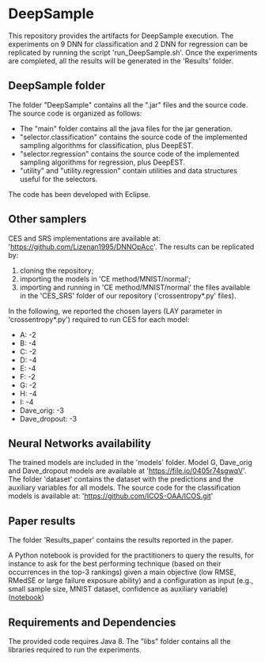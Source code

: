 # DeepSample

This repository provides the artifacts for DeepSample execution. 
The experiments on 9 DNN for classification and 2 DNN for regression can be replicated by running the script 'run_DeepSample.sh'.
Once the experiments are completed, all the results will be generated in the 'Results' folder.

## DeepSample folder
The folder "DeepSample" contains all the ".jar" files and the source code.
The source code is organized as follows:
- The "main" folder contains all the java files for the jar generation.
- "selector.classification" contains the source code of the implemented sampling algorithms for classification, plus DeepEST.
- "selector.regression" contains the source code of the implemented sampling algorithms for regression, plus DeepEST.
- "utility" and "utility.regression" contain utilities and data structures useful for the selectors.

The code has been developed with Eclipse.

## Other samplers
CES and SRS implementations are available at: 'https://github.com/Lizenan1995/DNNOpAcc'.
The results can be replicated by:
1. cloning the repository;
2. importing the models in 'CE method/MNIST/normal';
3. importing and running in 'CE method/MNIST/normal' the files available in the 'CES_SRS' folder of our repository ('crossentropy*.py' files). 

In the following, we reported the chosen layers (LAY parameter in 'crossentropy*.py') required to run CES for each model: 
- A: -2 
- B: -4
- C: -2
- D: -4
- E: -4
- F: -2
- G: -2
- H: -4
- I: -4
- Dave_orig: -3
- Dave_dropout: -3

## Neural Networks availability
The trained models are included in the 'models' folder. Model G, Dave_orig and Dave_dropout models are available at 'https://file.io/0405r74sgwqV'.
The folder 'dataset' contains the dataset with the predictions and the auxiliary variables for all models.
The source code for the classification models is available at: 'https://github.com/ICOS-OAA/ICOS.git'

## Paper results
The folder 'Results_paper' contains the results reported in the paper.

A Python notebook is provided for the practitioners to query the results, for instance to ask for the best performing technique (based on their occurrences in the top-3 rankings) given a main objective (low RMSE, RMedSE or large failure exposure ability) and a configuration as input (e.g., small sample size, MNIST dataset, confidence as auxiliary variable) ([notebook](./Results_paper/_Discussion/interactive_notebook/summary.ipynb))

## Requirements and Dependencies
The provided code requires Java 8.
The "libs" folder contains all the libraries required to run the experiments.